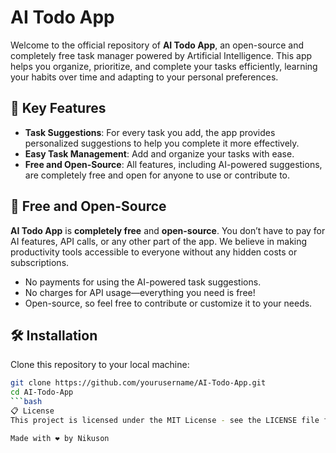 # AI Todo App

Welcome to the official repository of **AI Todo App**, an open-source and completely free task manager powered by Artificial Intelligence. This app helps you organize, prioritize, and complete your tasks efficiently, learning your habits over time and adapting to your personal preferences.

## 🎉 Key Features

- **Task Suggestions**: For every task you add, the app provides personalized suggestions to help you complete it more effectively.
- **Easy Task Management**: Add and organize your tasks with ease.
- **Free and Open-Source**: All features, including AI-powered suggestions, are completely free and open for anyone to use or contribute to.

## 💸 Free and Open-Source

**AI Todo App** is **completely free** and **open-source**. You don’t have to pay for AI features, API calls, or any other part of the app. We believe in making productivity tools accessible to everyone without any hidden costs or subscriptions. 

- No payments for using the AI-powered task suggestions.
- No charges for API usage—everything you need is free!
- Open-source, so feel free to contribute or customize it to your needs.

## 🛠 Installation

Clone this repository to your local machine:

```bash
git clone https://github.com/yourusername/AI-Todo-App.git
cd AI-Todo-App
```bash
📋 License
This project is licensed under the MIT License - see the LICENSE file for details.

Made with ❤️ by Nikuson
